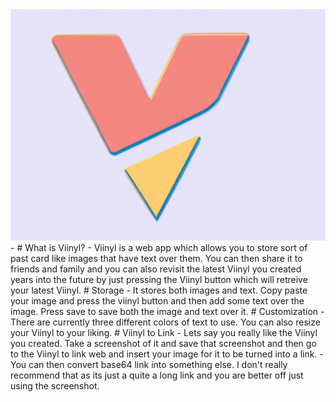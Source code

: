 <img src="Viinyl.PNG">
- # What is Viinyl?
- Viinyl is a web app which allows you to store sort of past card like images that have text over them. You can then share it to friends and family and you can also revisit the latest Viinyl you created years into the future by just pressing the Viinyl button which will retreive your latest Viinyl.
# Storage
- It stores both images and text. Copy paste your image and press the viinyl button and then add some text over the image. Press save to save both the image and text over it.
# Customization
- There are currently three different colors of text to use. You can also resize your Viinyl to your liking.
# Viinyl to Link
- Lets say you really like the Viinyl you created. Take a screenshot of it and save that screenshot and then go to the Viinyl to link web and insert your image for it to be turned into a link.
- You can then convert base64 link into something else. I don't really recommend that as its just a quite a long link and you are better off just using the screenshot.
